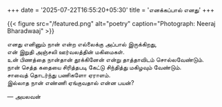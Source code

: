 +++
date = '2025-07-22T16:55:20+05:30'
title = 'எனக்கப்பால் எனது'
+++

{{< figure src="/featured.png" alt="poetry" caption="Photograph: Neeraj Bharadwaaj" >}}

எனது எனினும் நான் என்ற எல்லைக்கு அப்பால் இருக்கிறது, <br>
என் இறுதி அஞ்சலி ஊர்வலத்தின் மகிமைகள். <br>
உன் பிணத்தை நான்தான் தூக்கினேன் என்று தாத்தாவிடம் சொல்லவேண்டும். <br>
நான் செத்த கதையை சிரித்தபடி கேட்டு சிந்தித்து மகிழவும் வேண்டும். <br>
சாவைத் தொடர்ந்து பணிகளோ ஏராளம். <br>
இல்லாத நான் எண்ணி ஏங்குவதால் என்ன பயன்?<br>

— அயலவன்
